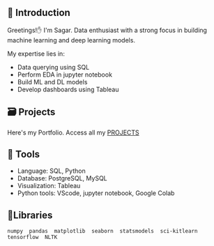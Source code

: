 ## 👦 Introduction
Greetings!✋ I'm Sagar. Data enthusiast with a strong focus in building machine learning and deep learning models.

My expertise lies in:
- Data querying using SQL
- Perform EDA in jupyter notebook
- Build ML and DL models
- Develop dashboards using Tableau

## 🗃️ Projects
Here's my Portfolio. Access all my [PROJECTS](https://github.com/skadoozy/Portfolio/blob/main/README.md)

## 🧰 Tools
- Language: SQL, Python
- Database: PostgreSQL, MySQL
- Visualization: Tableau
- Python tools: VScode, jupyter notebook, Google Colab

## 📂Libraries
`numpy  pandas  matplotlib  seaborn  statsmodels  sci-kitlearn  tensorflow  NLTK`
